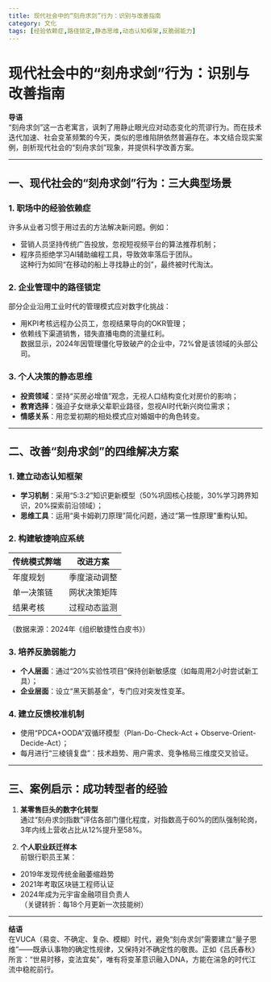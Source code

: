 ```yaml
---
title: 现代社会中的“刻舟求剑”行为：识别与改善指南
category: 文化
tags: [经验依赖症,路径锁定,静态思维,动态认知框架,反脆弱能力]
---
```

# 现代社会中的“刻舟求剑”行为：识别与改善指南  

**导语**  
“刻舟求剑”这一古老寓言，讽刺了用静止眼光应对动态变化的荒谬行为。而在技术迭代加速、社会变革频繁的今天，类似的思维陷阱依然普遍存在。本文结合现实案例，剖析现代社会的“刻舟求剑”现象，并提供科学改善方案。

---

## 一、现代社会的“刻舟求剑”行为：三大典型场景  

### 1. **职场中的经验依赖症**  
许多从业者习惯于用过去的方法解决新问题。例如：  
- 营销人员坚持传统广告投放，忽视短视频平台的算法推荐机制；  
- 程序员拒绝学习AI辅助编程工具，导致效率落后于团队。  
这种行为如同“在移动的船上寻找静止的剑”，最终被时代淘汰。

### 2. **企业管理中的路径锁定**  
部分企业沿用工业时代的管理模式应对数字化挑战：  
- 用KPI考核远程办公员工，忽视结果导向的OKR管理；  
- 依赖线下渠道销售，错失直播电商的流量红利。  
数据显示，2024年因管理僵化导致破产的企业中，72%曾是该领域的头部公司。

### 3. **个人决策的静态思维**  
- **投资领域**：坚持“买房必增值”观念，无视人口结构变化对房价的影响；  
- **教育选择**：强迫子女继承父辈职业路径，忽视AI时代新兴岗位需求；  
- **情感关系**：用恋爱初期的相处模式应对婚姻中的角色转变。

---

## 二、改善“刻舟求剑”的四维解决方案  

### 1. **建立动态认知框架**  
- **学习机制**：采用“5:3:2”知识更新模型（50%巩固核心技能，30%学习跨界知识，20%探索前沿领域）；  
- **思维工具**：运用“奥卡姆剃刀原理”简化问题，通过“第一性原理”重构认知。

### 2. **构建敏捷响应系统**  
| 传统模式弊端 | 改进方案 |  
|--------------|----------|  
| 年度规划 | 季度滚动调整 |  
| 单一决策链 | 网状决策矩阵 |  
| 结果考核 | 过程动态监测 |  

（数据来源：2024年《组织敏捷性白皮书》）

### 3. **培养反脆弱能力**  
- **个人层面**：通过“20%实验性项目”保持创新敏感度（如每周用2小时尝试新工具）；  
- **企业层面**：设立“黑天鹅基金”，专门应对突发性变革。

### 4. **建立反馈校准机制**  
- 使用“PDCA+OODA”双循环模型（Plan-Do-Check-Act + Observe-Orient-Decide-Act）；  
- 每月进行“三棱镜复盘”：技术趋势、用户需求、竞争格局三维度交叉验证。

---

## 三、案例启示：成功转型者的经验  

1. **某零售巨头的数字化转型**  
通过“刻舟求剑指数”评估各部门僵化程度，对指数高于60%的团队强制轮岗，3年内线上营收占比从12%提升至58%。  

2. **个人职业跃迁样本**  
前银行职员王某：  
- 2019年发现传统金融萎缩趋势  
- 2021年考取区块链工程师认证  
- 2024年成为元宇宙金融项目负责人  
（关键转折：每18个月更新一次技能树）

---

**结语**  
在VUCA（易变、不确定、复杂、模糊）时代，避免“刻舟求剑”需要建立“量子思维”——既承认事物的确定性规律，又保持对不确定性的敬畏。正如《吕氏春秋》所言：“世易时移，变法宜矣”，唯有将变革意识融入DNA，方能在湍急的时代江流中稳舵前行。